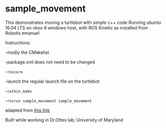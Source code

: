 # sample_movement

This demonstrates moving a turtlebot with simple c++ code
Running ubuntu 16.04 LTS on vbox 6 windows host, with ROS Kinetic as installed from Robotis emanuel

Instructions:

-modiy the CMakelist

-package.xml does not need to be changed

-```roscore```

-launch the regular launch file on the turtlebot

-```catkin_make```

-```rosrun sample_movement sample_movement```



adapted from [this link](https://github.com/demulab/move)

Built while working in Dr.Ottes lab; University of Maryland
